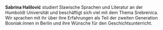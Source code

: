 **Sabrina Halilović** studiert Slawische Sprachen und Literatur an der Humboldt Universität und beschäftigt sich viel mit dem Thema Srebrenica. Wir sprachen mit ihr über ihre Erfahrungen als Teil der zweiten Generation Bosniak:innen in Berlin und ihre Wünsche für den Geschichtsunterricht.
